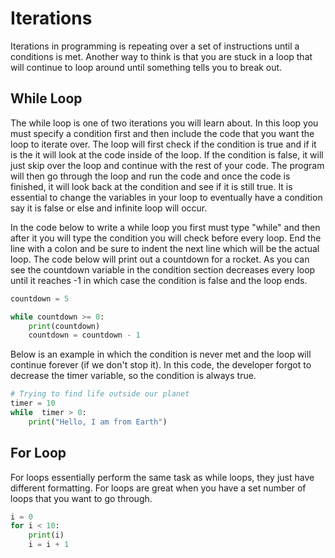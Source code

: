 # Iterations

Iterations in programming is repeating over a set of instructions until a conditions is met. Another way to think is that you are stuck in a loop that will continue to loop around until something tells you to break out.

## While Loop

The while loop is one of two iterations you will learn about. In this loop you must specify a condition first and then include the code that you want the loop to iterate over. The loop will first check if the condition is true and if it is the it will look at the code inside of the loop. If the condition is false, it will just skip over the loop and continue with the rest of your code. The program will then go through the loop and run the code and once the code is finished, it will look back at the condition and see if it is still true. It is essential to change the variables in your loop to eventually have a condition say it is false or else and infinite loop will occur.

In the code below to write a while loop you first must type "while" and then after it you will type the condition you will check before every loop. End the line with a colon and be sure to indent the next line which will be the actual loop. The code below will print out a countdown for a rocket. As you can see the countdown variable in the condition section decreases every loop until it reaches -1 in which case the condition is false and the loop ends.

```python
countdown = 5

while countdown >= 0:
    print(countdown)
    countdown = countdown - 1  
```

Below is an example in which the condition is never met and the loop will continue forever (if we don't stop it). In this code, the developer forgot to decrease the timer variable, so the condition is always true.

```python
# Trying to find life outside our planet
timer = 10
while  timer > 0:
    print("Hello, I am from Earth")
```

## For Loop

For loops essentially perform the same task as while loops, they just have different formatting. For loops are great when you have a set number of loops that you want to go through.

```python
i = 0
for i < 10:
    print(i)
    i = i + 1
```
